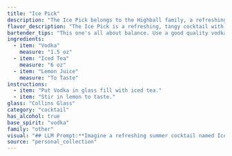 ```yaml
---
title: "Ice Pick"
description: "The Ice Pick belongs to the Highball family, a refreshing mix of spirits, mixers, and ice. Its origins are likely modern, born from the desire for a simple, cool, and invigorating drink using readily available ingredients. "
flavor_description: "The Ice Pick is a refreshing, tangy cocktail with a clean, crisp finish. The vodka provides a smooth base, while the iced tea lends a subtle sweetness and earthy notes. Lemon juice brightens the profile, adding a tartness that balances the sweetness and adds a hint of citrus. The overall effect is a light, refreshing drink that's perfect for a warm day. "
bartender_tips: "This one's all about balance. Use a good quality vodka and fresh lemon juice for the best flavor.  Don't overpower the tea with too much lemon. Start with a 1:1 ratio of iced tea to vodka, then add lemon juice to taste.  Shake with ice for a frosty, refreshing drink. If you're feeling fancy, rim the glass with sugar before pouring. "
ingredients:
  - item: "Vodka"
    measure: "1.5 oz"
  - item: "Iced Tea"
    measure: "6 oz"
  - item: "Lemon Juice"
    measure: "To Taste"
instructions:
  - item: "Put Vodka in glass fill with iced tea."
  - item: "Stir in lemon to taste."
glass: "Collins Glass"
category: "cocktail"
has_alcohol: true
base_spirit: "vodka"
family: "other"
visual: "## LLM Prompt:**Imagine a refreshing summer cocktail named Ice Pick. It's a visually appealing blend of:*** **Vodka:** Clear and crisp, shimmering with a slight icy sheen.* **Iced Tea:**  A deep, amber hue, with subtle hints of gold depending on the tea used.* **Lemon Juice:**  A vibrant yellow, adding a touch of acidity and freshness.**Describe the appearance of the Ice Pick cocktail. Consider the following:*** **Color:**  Is it a uniform blend, or does it have layers?* **Clarity:**  Is it crystal clear, or slightly cloudy?* **Texture:**  Is it smooth or does it have a slight fizz?* **Garnish:**  What could enhance its visual appeal? (e.g., lemon wedge, sprig of mint)**Please provide a detailed description of the cocktail's appearance, incorporating sensory details and evocative language. For example, The Ice Pick shimmers with a pale gold hue, its clarity mirroring the glistening ice cubes, while a delicate lemon twist adds a touch of vibrancy.** "
source: "personal_collection"
---
```


